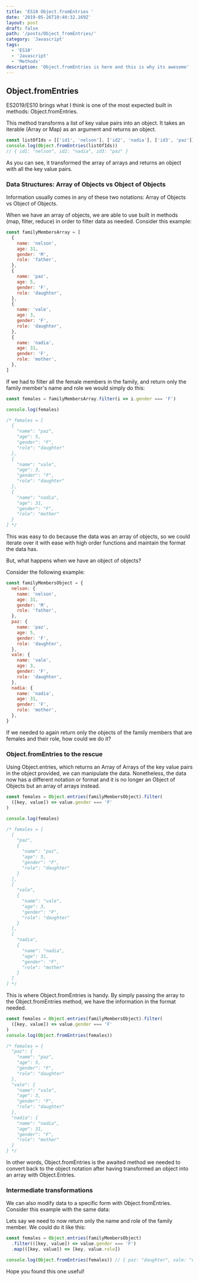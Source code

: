 ```yaml
---
title: 'ES10 Object.fromEntries '
date: '2019-05-26T10:40:32.169Z'
layout: post
draft: false
path: '/posts/Object_fromEntries/'
category: 'Javascript'
tags:
  - 'ES10'
  - 'Javascript'
  - 'Methods'
description: 'Object.fromEntries is here and this is why its awesome'
---
```


## Object.fromEntries

ES2019/ES10 brings what I think is one of the most expected built in methods: Object.fromEntries.

This method transforms a list of key value pairs into an object. It takes an iterable (Array or Map) as an argument and returns an object.

```js
const listOfIds = [['id1', 'nelson'], ['id2', 'nadia'], ['id3', 'paz']]
console.log(Object.fromEntries(listOfIds))
// { id1: "nelson", id2: "nadia", id3: "paz" }
```

As you can see, it transformed the array of arrays and returns an object with all the key value pairs.

### Data Structures: Array of Objects vs Object of Objects

Information usually comes in any of these two notations: Array of Objects vs Object of Objects.

When we have an array of objects, we are able to use built in methods (map, filter, reduce) in order to filter data as needed. Consider this example:

```js
const familyMembersArray = [
  {
    name: 'nelson',
    age: 31,
    gender: 'M',
    role: 'father',
  },
  {
    name: 'paz',
    age: 5,
    gender: 'F',
    role: 'daughter',
  },
  {
    name: 'vale',
    age: 3,
    gender: 'F',
    role: 'daughter',
  },
  {
    name: 'nadia',
    age: 31,
    gender: 'F',
    role: 'mother',
  },
]
```

If we had to filter all the female members in the family, and return only the family member's name and role we would simply do this:

```js
const females = familyMembersArray.filter(i => i.gender === 'F')

console.log(females)

/* females = [
  {
    "name": "paz",
    "age": 5,
    "gender": "F",
    "role": "daughter"
  },
  {
    "name": "vale",
    "age": 3,
    "gender": "F",
    "role": "daughter"
  },
  {
    "name": "nadia",
    "age": 31,
    "gender": "F",
    "role": "mother"
  }
] */
```

This was easy to do because the data was an array of objects, so we could iterate over it with ease with high order functions and maintain the format the data has.

But, what happens when we have an object of objects?

Consider the following example:

```js
const familyMembersObject = {
  nelson: {
    name: 'nelson',
    age: 31,
    gender: 'M',
    role: 'father',
  },
  paz: {
    name: 'paz',
    age: 5,
    gender: 'F',
    role: 'daughter',
  },
  vale: {
    name: 'vale',
    age: 3,
    gender: 'F',
    role: 'daughter',
  },
  nadia: {
    name: 'nadia',
    age: 31,
    gender: 'F',
    role: 'mother',
  },
}
```

If we needed to again return only the objects of the family members that are females and their role, how could we do it?

### Object.fromEntries to the rescue

Using Object.entries, which returns an Array of Arrays of the key value pairs in the object provided, we can manipulate the data. Nonetheless, the data now has a different notation or format and it is no longer an Object of Objects but an array of arrays instead.

```js
const females = Object.entries(familyMembersObject).filter(
  ([key, value]) => value.gender === 'F'
)

console.log(females)

/* females = [
  [
    "paz",
    {
      "name": "paz",
      "age": 5,
      "gender": "F",
      "role": "daughter"
    }
  ],
  [
    "vale",
    {
      "name": "vale",
      "age": 3,
      "gender": "F",
      "role": "daughter"
    }
  ],
  [
    "nadia",
    {
      "name": "nadia",
      "age": 31,
      "gender": "F",
      "role": "mother"
    }
  ]
] */
```

This is where Object.fromEntries is handy. By simply passing the array to the Object.fromEntries method, we have the information in the format needed.

```js
const females = Object.entries(familyMembersObject).filter(
  ([key, value]) => value.gender === 'F'
)
console.log(Object.fromEntries(females))

/* females = {
  "paz": {
    "name": "paz",
    "age": 5,
    "gender": "F",
    "role": "daughter"
  },
  "vale": {
    "name": "vale",
    "age": 3,
    "gender": "F",
    "role": "daughter"
  },
  "nadia": {
    "name": "nadia",
    "age": 31,
    "gender": "F",
    "role": "mother"
  }
} */
```

In other words, Object.fromEntries is the awaited method we needed to convert back to the object notation after having transformed an object into an array with Object.Entries.

### Intermediate transformations

We can also modify data to a specific form with Object.fromEntries. Consider this example with the same data:

Lets say we need to now return only the name and role of the family member. We could do it like this:

```js
const females = Object.entries(familyMembersObject)
  .filter(([key, value]) => value.gender === 'F')
  .map(([key, value]) => [key, value.role])

console.log(Object.fromEntries(females)) // { paz: "daughter", vale: "daughter", nadia: "mother"}
```

Hope you found this one useful!
